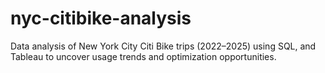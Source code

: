 # nyc-citibike-analysis
Data analysis of New York City Citi Bike trips (2022–2025) using SQL, and Tableau to uncover usage trends and optimization opportunities.
